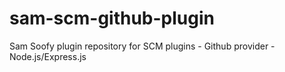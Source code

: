 # sam-scm-github-plugin
Sam Soofy plugin repository for SCM plugins - Github provider - Node.js/Express.js 
